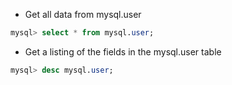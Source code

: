 - Get all data from mysql.user

```sql
mysql> select * from mysql.user;
```

- Get a listing of the fields in the mysql.user table

```sql
mysql> desc mysql.user;
```
